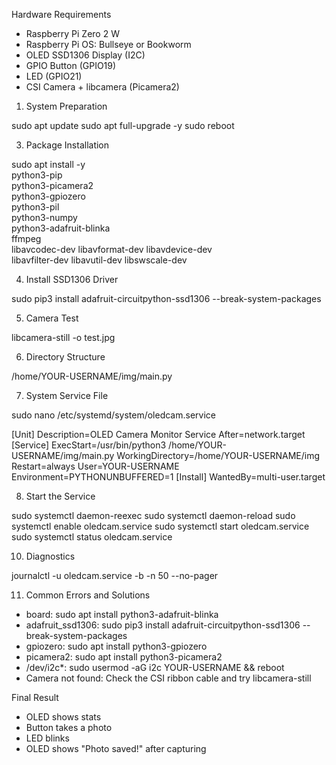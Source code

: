 Hardware Requirements
- Raspberry Pi Zero 2 W
- Raspberry Pi OS: Bullseye or Bookworm
- OLED SSD1306 Display (I2C)
- GPIO Button (GPIO19)
- LED (GPIO21)
- CSI Camera + libcamera (Picamera2)
  
1. System Preparation
   
sudo apt update
sudo apt full-upgrade -y
sudo reboot

3. Package Installation
   
sudo apt install -y \
python3-pip \
python3-picamera2 \
python3-gpiozero \
python3-pil \
python3-numpy \
python3-adafruit-blinka \
ffmpeg \
libavcodec-dev libavformat-dev libavdevice-dev \
libavfilter-dev libavutil-dev libswscale-dev

4. Install SSD1306 Driver
   
sudo pip3 install adafruit-circuitpython-ssd1306 --break-system-packages

5. Camera Test
   
libcamera-still -o test.jpg

6. Directory Structure
   
/home/YOUR-USERNAME/img/main.py

7. System Service File
   
sudo nano /etc/systemd/system/oledcam.service

[Unit]
Description=OLED Camera Monitor Service
After=network.target
[Service]
ExecStart=/usr/bin/python3 /home/YOUR-USERNAME/img/main.py
WorkingDirectory=/home/YOUR-USERNAME/img
Restart=always
User=YOUR-USERNAME
Environment=PYTHONUNBUFFERED=1
[Install]
WantedBy=multi-user.target

8. Start the Service
   
sudo systemctl daemon-reexec
sudo systemctl daemon-reload
sudo systemctl enable oledcam.service
sudo systemctl start oledcam.service
sudo systemctl status oledcam.service

10. Diagnostics
    
journalctl -u oledcam.service -b -n 50 --no-pager

11. Common Errors and Solutions
    
- board: sudo apt install python3-adafruit-blinka
- adafruit_ssd1306: sudo pip3 install adafruit-circuitpython-ssd1306 --break-system-packages
- gpiozero: sudo apt install python3-gpiozero
- picamera2: sudo apt install python3-picamera2
- /dev/i2c*: sudo usermod -aG i2c YOUR-USERNAME && reboot
- Camera not found: Check the CSI ribbon cable and try libcamera-still


Final Result
- OLED shows stats
- Button takes a photo
- LED blinks
- OLED shows "Photo saved!" after capturing
